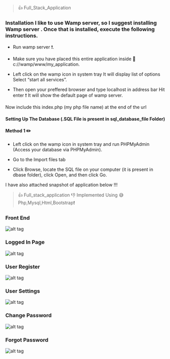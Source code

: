 > :+1: Full_Stack_Application

### Installation I like to use Wamp server, so I suggest installing Wamp server . Once that is installed, execute the following instructions.

* Run wamp server :exclamation:.

* Make sure you have placed this entire application inside  :open_file_folder: c://wamp/www/my_application.

* Left click on the wamp icon in system tray  It will display list of options Select “start all services”.

* Then open your preffered browser and type localhost in address bar Hit enter :exclamation:  It will show the default page of wamp server.

Now include this index.php (my php file name) at the end of the url

#### Setting Up The Database (.SQL File is present in sql_database_file Folder)

#### Method 1 :pencil2: 

* Left click on the wamp icon in system tray and run PHPMyAdmin (Access your database via PHPMyAdmin).

* Go to the Import files tab

* Click Browse, locate the SQL file on your computer (it is present in dbase folder), click Open, and then click Go.




I have also attached snapshot of application below !!!

> :+1: Full_stack_application  :-1:  Implemented Using :sweat_smile:  Php,Mysql,Html,Bootstrap:exclamation:

### Front End

![alt tag](https://github.com/divyanshu-rawat/Full_Stack_Application/blob/master/snap_shots/front_end.png)

### Logged In Page

![alt tag](https://github.com/divyanshu-rawat/Full_Stack_Application/blob/master/snap_shots/logged_in.png)

### User Register

![alt tag](https://github.com/divyanshu-rawat/Full_Stack_Application/blob/master/snap_shots/user_register.png)

### User Settings 

![alt tag](https://github.com/divyanshu-rawat/Full_Stack_Application/blob/master/snap_shots/user_settings.png)

### Change Password

![alt tag](https://github.com/divyanshu-rawat/Full_Stack_Application/blob/master/snap_shots/change_password.png)

### Forgot Password

![alt tag](https://github.com/divyanshu-rawat/Full_Stack_Application/blob/master/snap_shots/forgot_password.png)


